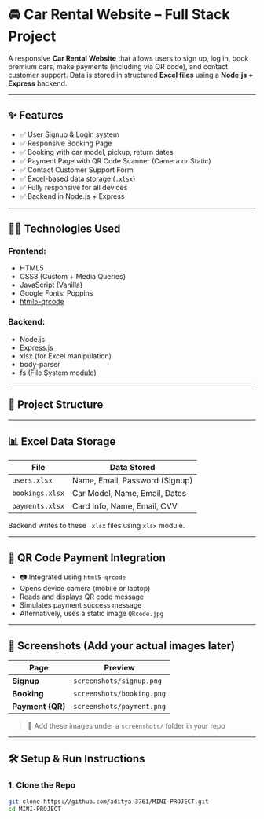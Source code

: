 # 🚘 Car Rental Website – Full Stack Project

A responsive **Car Rental Website** that allows users to sign up, log in, book premium cars, make payments (including via QR code), and contact customer support. Data is stored in structured **Excel files** using a **Node.js + Express** backend.

---

## ✨ Features

- ✅ User Signup & Login system
- ✅ Responsive Booking Page
- ✅ Booking with car model, pickup, return dates
- ✅ Payment Page with QR Code Scanner (Camera or Static)
- ✅ Contact Customer Support Form
- ✅ Excel-based data storage (`.xlsx`)
- ✅ Fully responsive for all devices
- ✅ Backend in Node.js + Express

---

## 🧑‍💻 Technologies Used

### Frontend:
- HTML5
- CSS3 (Custom + Media Queries)
- JavaScript (Vanilla)
- Google Fonts: Poppins
- [html5-qrcode](https://github.com/mebjas/html5-qrcode)

### Backend:
- Node.js
- Express.js
- xlsx (for Excel manipulation)
- body-parser
- fs (File System module)

---

## 📁 Project Structure


---

## 📊 Excel Data Storage

| File             | Data Stored                   |
|------------------|-------------------------------|
| `users.xlsx`     | Name, Email, Password (Signup)|
| `bookings.xlsx`  | Car Model, Name, Email, Dates |
| `payments.xlsx`  | Card Info, Name, Email, CVV   |

Backend writes to these `.xlsx` files using `xlsx` module.

---

## 🧠 QR Code Payment Integration

- 📷 Integrated using `html5-qrcode`
- Opens device camera (mobile or laptop)
- Reads and displays QR code message
- Simulates payment success message
- Alternatively, uses a static image `QRcode.jpg`

---

## 📸 Screenshots (Add your actual images later)

| Page | Preview |
|------|---------|
| **Signup** | `screenshots/signup.png` |
| **Booking** | `screenshots/booking.png` |
| **Payment (QR)** | `screenshots/payment.png` |

> 📂 Add these images under a `screenshots/` folder in your repo

---

## 🛠️ Setup & Run Instructions

### 1. Clone the Repo

```bash
git clone https://github.com/aditya-3761/MINI-PROJECT.git
cd MINI-PROJECT
